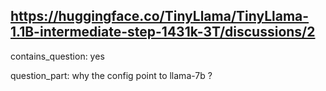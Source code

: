 ## https://huggingface.co/TinyLlama/TinyLlama-1.1B-intermediate-step-1431k-3T/discussions/2

contains_question: yes

question_part: why the config point to llama-7b ?